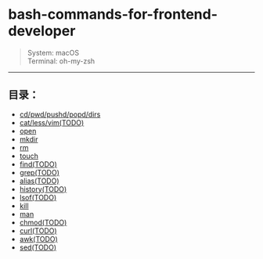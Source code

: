 # bash-commands-for-frontend-developer
> System: macOS <br />
> Terminal: oh-my-zsh
---

## 目录：

* [cd/pwd/pushd/popd/dirs](pushd)
* [cat/less/vim(TODO)](cat)
* [open](open)
* [mkdir](mkdir)
* [rm](rm)
* [touch](touch)
* [find(TODO)](find)
* [grep(TODO)](grep)
* [alias(TODO)](alias)
* [history(TODO)](history)
* [lsof(TODO)](lsof)
* [kill](kill)
* [man](man)
* [chmod(TODO)](chmod)
* [curl(TODO)](curl)
* [awk(TODO)](awk)
* [sed(TODO)](sed)
